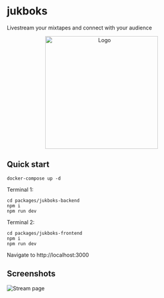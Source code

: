 # jukboks
Livestream your mixtapes and connect with your audience

<p align="center">
  <img alt="Logo" height="300px" src="https://user-images.githubusercontent.com/9118683/117555587-1ed0ff00-b069-11eb-8a43-2966ee7c8c6d.png">
</p>


## Quick start

```shell
docker-compose up -d
```

Terminal 1:
```shell
cd packages/jukboks-backend
npm i
npm run dev
```

Terminal 2:
```shell
cd packages/jukboks-frontend
npm i
npm run dev
```

Navigate to http://localhost:3000

## Screenshots

![Stream page](https://user-images.githubusercontent.com/9118683/117555525-a9fdc500-b068-11eb-81a3-e67ef5b6c9a8.png)
